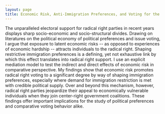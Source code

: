 ```yaml
---
layout: page
title: Economic Risk, Anti-Immigration Preferences, and Voting for the Radical Right 
---
```


The unparalleled electoral support for radical right parties in recent years displays sharp socio-economic and socio-structural divides. Drawing on literatures on the political economy of political preferences and issue voting, I argue that exposure to latent economic risks -- as opposed to experiences of economic hardship -- attracts individuals to the radical right. Shaping restrictive immigration preferences is a defining, yet not exhaustive link by which this effect translates into radical right support. 
	I use an explicit mediation model to test the indirect and direct effects of economic risk in comparative perspective.
	My findings show that economic risk promotes radical right voting to a significant degree by way of shaping immigration preferences, especially where demand for immigration restriction is met with credible political supply. 
	Over and beyond this mechanism, however, radical right parties jeopardize their appeal to economically vulnerable individuals when they join center-right government coalitions.
	These findings offer important implications for the study of political preferences and comparative voting behavior alike.
